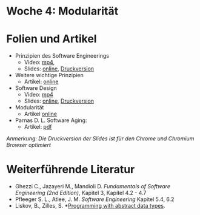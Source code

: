# Woche 4: Modularität

# Folien und Artikel

* Prinzipien des Software Engineerings
    * Video:  [mp4](https://drive.switch.ch/index.php/s/SuSsUHhzkLkPrTw),  
    * Slides: [online](./slides/software-engineering-principles.html), [Druckversion](./slides/software-engineering-principles.html?print-pdf)
* Weitere wichtige Prinzipien
    * Artikel: [online](./articles/software-engineering-principles.html)
* Software Design
    * Video: [mp4](https://drive.switch.ch/index.php/s/CpA58rgbXi8s9b2)
    * Slides: [online](./slides/design-objectives.html), [Druckversion](./slides/design-objectives.html?print-pdf)
* Modularität
    * Artikel [online](./articles/modularity.md)
* Parnas D. L. Software Aging: 
    * Artikel: [pdf](http://www.inf.ed.ac.uk/teaching/courses/seoc/2004_2005/resources/bullet11.pdf)

*Anmerkung: Die Druckversion der Slides ist für den Chrome und Chromium Browser optimiert*


# Weiterführende Literatur
* Ghezzi C., Jazayeri M., Mandioli D. *Fundamentals of Software Engineering (2nd Edition)*, Kapitel 3, Kapitel 4.2 - 4.7
* Pfleeger S. L., Atlee, J. M. *Software Engineering* Kapitel 5.4, 6.2
* Liskov, B., Zilles, S. *[Programming with abstract data types](http://web.cs.iastate.edu/~hridesh/teaching/362/07/01/papers/p50-liskov.pdf).
